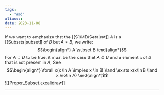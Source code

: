 ```yaml
---
tags:
  - "#md"
aliases: 
date: 2023-11-08
---
```

If we want to emphasize that the [[S1/MD/Sets|set]] $A$ is a [[Subsets|subset]] of $B$ but $A\ne B$, we write:
$$\begin{align*}
A \subset B
\end{align*}$$
For $A \subset B$ to be true, it must be the case that $A\subseteq B$ and a element $x$ of $B$ that is not present in $A$, See:
$$\begin{align*}
\forall x(x \in A \implies x \in B) \land \exists x(x\in B \land x \notin A)
\end{align*}$$
![[Proper_Subset.excalidraw]]
****